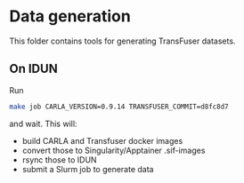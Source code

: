 # Data generation

This folder contains tools for generating TransFuser datasets.


## On IDUN

Run

```sh
make job CARLA_VERSION=0.9.14 TRANSFUSER_COMMIT=d8fc8d7
```
and wait. This will:
- build CARLA and Transfuser docker images
- convert those to Singularity/Apptainer .sif-images
- rsync those to IDUN
- submit a Slurm job to generate data
